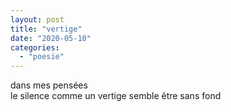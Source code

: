 ```yaml
---
layout: post
title: "vertige"
date: "2020-05-10"
categories: 
  - "poesie"
---
```


dans mes pensées  
le silence comme un vertige semble être sans fond
